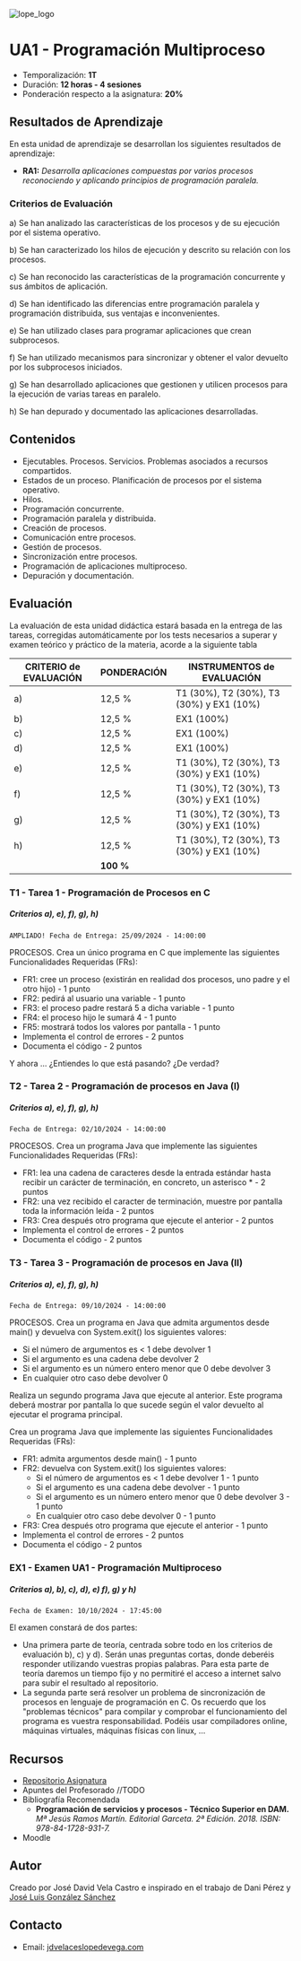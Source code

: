 ![lope_logo](https://www.ceslopedevega.com/wp-content/uploads/2020/03/pruebalogo.svg_.png)

# UA1 - Programación Multiproceso

- Temporalización: **1T**
- Duración: **12 horas - 4 sesiones**
- Ponderación respecto a la asignatura: **20%**

## Resultados de Aprendizaje

En esta unidad de aprendizaje se desarrollan los siguientes resultados de aprendizaje:

- **RA1:** *Desarrolla aplicaciones compuestas por varios procesos reconociendo y aplicando principios de programación paralela.*

### Criterios de Evaluación

a) Se han analizado las características de los procesos y de su ejecución por el sistema operativo.

b) Se han caracterizado los hilos de ejecución y descrito su relación con los procesos.

c) Se han reconocido las características de la programación concurrente y sus ámbitos de aplicación.

d) Se han identificado las diferencias entre programación paralela y programación distribuida, sus ventajas e inconvenientes.

e) Se han utilizado clases para programar aplicaciones que crean subprocesos.

f) Se han utilizado mecanismos para sincronizar y obtener el valor devuelto por los subprocesos iniciados.

g) Se han desarrollado aplicaciones que gestionen y utilicen procesos para la ejecución de varias tareas en paralelo.

h) Se han depurado y documentado las aplicaciones desarrolladas.

## Contenidos

* Ejecutables. Procesos. Servicios. Problemas asociados a recursos compartidos.
* Estados de un proceso. Planificación de procesos por el sistema operativo.
* Hilos.
* Programación concurrente.
* Programación paralela y distribuida.
* Creación de procesos.
* Comunicación entre procesos.
* Gestión de procesos.
* Sincronización entre procesos.
* Programación de aplicaciones multiproceso.
* Depuración y documentación.



## Evaluación

La evaluación de esta unidad didáctica estará basada en la entrega de las tareas, corregidas automáticamente por los tests necesarios a superar y examen teórico y práctico de la materia, acorde a la siguiente tabla

| CRITERIO de EVALUACIÓN | PONDERACIÓN | INSTRUMENTOS de EVALUACIÓN|
|------------------------|-------------|-------------|
| a)                     |12,5 %       | T1 (30%), T2 (30%), T3 (30%) y EX1 (10%) |
| b)                     |12,5 %       | EX1 (100%)  |
| c)                     |12,5 %       | EX1 (100%)  |
| d)                     |12,5 %       | EX1 (100%)  |
| e)                     |12,5 %       | T1 (30%), T2 (30%), T3 (30%) y EX1 (10%) |
| f)                     |12,5 %       | T1 (30%), T2 (30%), T3 (30%) y EX1 (10%) |
| g)                     |12,5 %       | T1 (30%), T2 (30%), T3 (30%) y EX1 (10%) |
| h)                     |12,5 %       | T1 (30%), T2 (30%), T3 (30%) y EX1 (10%) |
|                        |**100 %**    |             |



### **T1 - Tarea 1 - Programación de Procesos en C**
##### **Criterios a), e), f), g), h)**
```
AMPLIADO! Fecha de Entrega: 25/09/2024 - 14:00:00
```
PROCESOS. Crea un único programa en C que implemente las siguientes Funcionalidades Requeridas (FRs):
* FR1: cree un proceso (existirán en realidad dos procesos, uno padre y el otro hijo) - 1 punto
* FR2: pedirá al usuario una variable - 1 punto
* FR3: el proceso padre restará 5 a dicha variable - 1 punto
* FR4: el proceso hijo le sumará 4 - 1 punto
* FR5: mostrará todos los valores por pantalla - 1 punto
* Implementa el control de errores - 2 puntos
* Documenta el código - 2 puntos

Y ahora ... ¿Entiendes lo que está pasando? ¿De verdad?


### **T2 - Tarea 2 - Programación de procesos en Java (I)**
##### **Criterios a), e), f), g), h)**
```
Fecha de Entrega: 02/10/2024 - 14:00:00
```
PROCESOS. Crea un programa Java que implemente las siguientes Funcionalidades Requeridas (FRs):

* FR1: lea una cadena de caracteres desde la entrada estándar hasta recibir un carácter de terminación, en concreto, un asterisco * - 2 puntos
* FR2: una vez recibido el caracter de terminación, muestre por pantalla toda la información leída - 2 puntos
* FR3: Crea después otro programa que ejecute el anterior - 2 puntos
* Implementa el control de errores - 2 puntos
* Documenta el código - 2 puntos


### **T3 - Tarea 3 - Programación de procesos en Java (II)**
##### **Criterios a), e), f), g), h)**
```
Fecha de Entrega: 09/10/2024 - 14:00:00
```
PROCESOS. Crea un programa en Java que admita argumentos desde main() y devuelva con System.exit() los siguientes valores:

- Si el número de argumentos es < 1 debe devolver 1
- Si el argumento es una cadena debe devolver 2
- Si el argumento es un número entero menor que 0 debe devolver 3
- En cualquier otro caso debe devolver 0

Realiza un segundo programa Java que ejecute al anterior. Este programa deberá mostrar por pantalla lo que sucede según el valor devuelto al ejecutar el programa principal.

Crea un programa Java que implemente las siguientes Funcionalidades Requeridas (FRs):

* FR1: admita argumentos desde main() - 1 punto
* FR2: devuelva con System.exit() los siguientes valores:
  - Si el número de argumentos es < 1 debe devolver 1 - 1 punto
  - Si el argumento es una cadena debe devolver - 1 punto
  - Si el argumento es un número entero menor que 0 debe devolver 3 - 1 punto
  - En cualquier otro caso debe devolver 0  - 1 punto
* FR3: Crea después otro programa que ejecute el anterior - 1 punto
* Implementa el control de errores - 2 puntos
* Documenta el código - 2 puntos


### **EX1 - Examen UA1 - Programación Multiproceso**
##### **Criterios a), b), c), d), e) f), g) y h)**
```
Fecha de Examen: 10/10/2024 - 17:45:00
```
El examen constará de dos partes:
* Una primera parte de teoría, centrada sobre todo en los criterios de evaluación b), c) y d).  Serán unas preguntas cortas, donde deberéis responder utilizando vuestras propias palabras.  Para esta parte de teoría daremos un tiempo fijo y no permitiré el acceso a internet salvo para subir el resultado al repositorio.
* La segunda parte será resolver un problema de sincronización de procesos en lenguaje de programación en C.
Os recuerdo que los "problemas técnicos" para compilar y comprobar el funcionamiento del programa es vuestra responsabilidad.  Podéis usar compiladores online, máquinas virtuales, máquinas físicas con linux, ...

## Recursos

- [Repositorio Asignatura](https://github.com/i12vecaj/psp-24-25)
- Apuntes del Profesorado //TODO
- Bibliografía Recomendada
  - **Programación de servicios y procesos - Técnico Superior en DAM.** *Mª Jesús Ramos Martín. Editorial Garceta. 2ª Edición. 2018. ISBN: 978-84-1728-931-7.*
- Moodle

## Autor

Creado por José David Vela Castro e inspirado en el trabajo de Dani Pérez y [José Luis González Sánchez](https://github.com/joseluisgs/ProgServiciosProcesos-00-2021-2022)

## Contacto
- Email: [jdvelaceslopedevega.com](mailto:jdvela@ceslopedevega.com)
